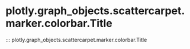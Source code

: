 # plotly.graph_objects.scattercarpet.marker.colorbar.Title

::: plotly.graph_objects.scattercarpet.marker.colorbar.Title

